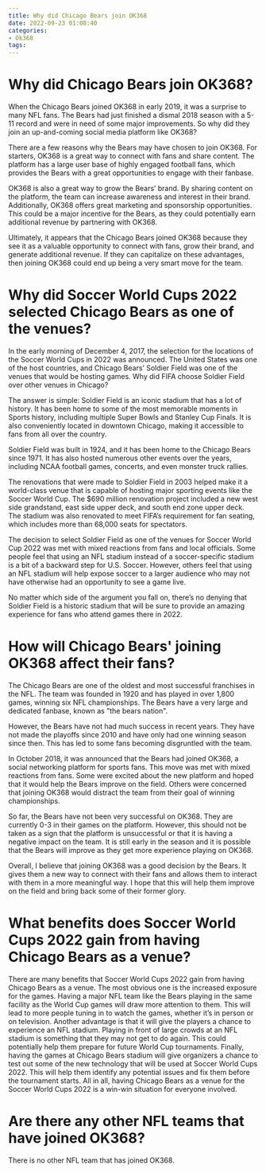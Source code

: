 ```yaml
---
title: Why did Chicago Bears join OK368 
date: 2022-09-23 01:08:40
categories:
- Ok368
tags:
---
```



#  Why did Chicago Bears join OK368? 

When the Chicago Bears joined OK368 in early 2019, it was a surprise to many NFL fans. The Bears had just finished a dismal 2018 season with a 5-11 record and were in need of some major improvements. So why did they join an up-and-coming social media platform like OK368?

There are a few reasons why the Bears may have chosen to join OK368. For starters, OK368 is a great way to connect with fans and share content. The platform has a large user base of highly engaged football fans, which provides the Bears with a great opportunities to engage with their fanbase.

OK368 is also a great way to grow the Bears’ brand. By sharing content on the platform, the team can increase awareness and interest in their brand. Additionally, OK368 offers great marketing and sponsorship opportunities. This could be a major incentive for the Bears, as they could potentially earn additional revenue by partnering with OK368.

Ultimately, it appears that the Chicago Bears joined OK368 because they see it as a valuable opportunity to connect with fans, grow their brand, and generate additional revenue. If they can capitalize on these advantages, then joining OK368 could end up being a very smart move for the team.

#  Why did Soccer World Cups 2022 selected Chicago Bears as one of the venues? 

In the early morning of December 4, 2017, the selection for the locations of the Soccer World Cups in 2022 was announced. The United States was one of the host countries, and Chicago Bears’ Soldier Field was one of the venues that would be hosting games. Why did FIFA choose Soldier Field over other venues in Chicago?

The answer is simple: Soldier Field is an iconic stadium that has a lot of history. It has been home to some of the most memorable moments in Sports history, including multiple Super Bowls and Stanley Cup Finals. It is also conveniently located in downtown Chicago, making it accessible to fans from all over the country.

Soldier Field was built in 1924, and it has been home to the Chicago Bears since 1971. It has also hosted numerous other events over the years, including NCAA football games, concerts, and even monster truck rallies.

The renovations that were made to Soldier Field in 2003 helped make it a world-class venue that is capable of hosting major sporting events like the Soccer World Cup. The $690 million renovation project included a new west side grandstand, east side upper deck, and south end zone upper deck. The stadium was also renovated to meet FIFA’s requirement for fan seating, which includes more than 68,000 seats for spectators.

The decision to select Soldier Field as one of the venues for Soccer World Cup 2022 was met with mixed reactions from fans and local officials. Some people feel that using an NFL stadium instead of a soccer-specific stadium is a bit of a backward step for U.S. Soccer. However, others feel that using an NFL stadium will help expose soccer to a larger audience who may not have otherwise had an opportunity to see a game live.

No matter which side of the argument you fall on, there’s no denying that Soldier Field is a historic stadium that will be sure to provide an amazing experience for fans who attend games there in 2022.

#  How will Chicago Bears' joining OK368 affect their fans? 

The Chicago Bears are one of the oldest and most successful franchises in the NFL. The team was founded in 1920 and has played in over 1,800 games, winning six NFL championships. The Bears have a very large and dedicated fanbase, known as "the bears nation".

However, the Bears have not had much success in recent years. They have not made the playoffs since 2010 and have only had one winning season since then. This has led to some fans becoming disgruntled with the team.

In October 2018, it was announced that the Bears had joined OK368, a social networking platform for sports fans. This move was met with mixed reactions from fans. Some were excited about the new platform and hoped that it would help the Bears improve on the field. Others were concerned that joining OK368 would distract the team from their goal of winning championships.

So far, the Bears have not been very successful on OK368. They are currently 0-3 in their games on the platform. However, this should not be taken as a sign that the platform is unsuccessful or that it is having a negative impact on the team. It is still early in the season and it is possible that the Bears will improve as they get more experience playing on OK368.

Overall, I believe that joining OK368 was a good decision by the Bears. It gives them a new way to connect with their fans and allows them to interact with them in a more meaningful way. I hope that this will help them improve on the field and bring back some of their former glory.

#  What benefits does Soccer World Cups 2022 gain from having Chicago Bears as a venue? 

There are many benefits that Soccer World Cups 2022 gain from having Chicago Bears as a venue. The most obvious one is the increased exposure for the games. Having a major NFL team like the Bears playing in the same facility as the World Cup games will draw more attention to them. This will lead to more people tuning in to watch the games, whether it’s in person or on television. Another advantage is that it will give the players a chance to experience an NFL stadium. Playing in front of large crowds at an NFL stadium is something that they may not get to do again. This could potentially help them prepare for future World Cup tournaments. Finally, having the games at Chicago Bears stadium will give organizers a chance to test out some of the new technology that will be used at Soccer World Cups 2022. This will help them identify any potential issues and fix them before the tournament starts. All in all, having Chicago Bears as a venue for the Soccer World Cups 2022 is a win-win situation for everyone involved.

#  Are there any other NFL teams that have joined OK368?

There is no other NFL team that has joined OK368.
